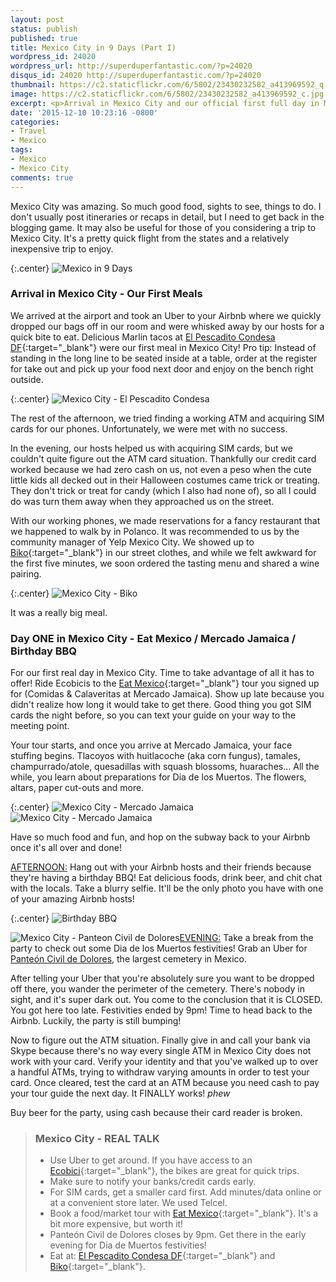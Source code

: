 ```yaml
---
layout: post
status: publish
published: true
title: Mexico City in 9 Days (Part I)
wordpress_id: 24020
wordpress_url: http://superduperfantastic.com/?p=24020
disqus_id: 24020 http://superduperfantastic.com/?p=24020
thumbnail: https://c2.staticflickr.com/6/5802/23430232582_a413969592_q.jpg
image: https://c2.staticflickr.com/6/5802/23430232582_a413969592_c.jpg
excerpt: <p>Arrival in Mexico City and our official first full day in Mexico City.  We enjoy our first meals and spend some time learning about Mexico City through its food with a tour with Eat Mexico.</p>
date: '2015-12-10 10:23:16 -0800'
categories:
- Travel
- Mexico
tags:
- Mexico
- Mexico City
comments: true
---
```

Mexico City was amazing. So much good food, sights to see, things to do. I don't usually post itineraries or recaps in detail, but I need to get back in the blogging game. It may also be useful for those of you considering a trip to Mexico City. It's a pretty quick flight from the states and a relatively inexpensive trip to enjoy.

{:.center}
![Mexico in 9 Days](http://superduperfantastic.com/wp-content/uploads/2015/12/Mexico-in-9-Days.png)

### Arrival in Mexico City - Our First Meals ###

We arrived at the airport and took an Uber to your Airbnb where we quickly dropped our bags off in our room and were whisked away by our hosts for a quick bite to eat. Delicious Marlin tacos at [El Pescadito Condesa DF](https://www.facebook.com/ElPescaditoCondesaDf){:target="_blank"} were our first meal in Mexico City! Pro tip: Instead of standing in the long line to be seated inside at a table, order at the register for take out and pick up your food next door and enjoy on the bench right outside.

{:.center}
![Mexico City - El Pescadito Condesa](https://c2.staticflickr.com/6/5723/23375003281_9e31b3f4c7_c.jpg)

The rest of the afternoon, we tried finding a working ATM and acquiring SIM cards for our phones. Unfortunately, we were met with no success.

In the evening, our hosts helped us with acquiring SIM cards, but we couldn't quite figure out the ATM card situation. Thankfully our credit card worked because we had zero cash on us, not even a peso when the cute little kids all decked out in their Halloween costumes came trick or treating. They don't trick or treat for candy (which I also had none of), so all I could do was turn them away when they approached us on the street.

With our working phones, we made reservations for a fancy restaurant that we happened to walk by in Polanco. It was recommended to us by the community manager of Yelp Mexico City. We showed up to [Biko](http://www.biko.com.mx/){:target="_blank"} in our street clothes, and while we felt awkward for the first five minutes, we soon ordered the tasting menu and shared a wine pairing.

{:.center}
![Mexico City - Biko](https://c1.staticflickr.com/1/577/23030067343_406d36fc5f_c.jpg)

It was a really big meal.

### Day ONE in Mexico City - Eat Mexico / Mercado Jamaica / Birthday BBQ ###

For our first real day in Mexico City. Time to take advantage of all it has to offer! Ride Ecobicis to the [Eat Mexico](http://eatmexico.com/){:target="_blank"} tour you signed up for (Comidas & Calaveritas at Mercado Jamaica). Show up late because you didn't realize how long it would take to get there. Good thing you got SIM cards the night before, so you can text your guide on your way to the meeting point.

Your tour starts, and once you arrive at Mercado Jamaica, your face stuffing begins. Tlacoyos with huitlacoche (aka corn fungus), tamales, champurrado/atole, quesadillas with squash blossoms, huaraches... All the while, you learn about preparations for Dia de los Muertos. The flowers, altars, paper cut-outs and more.

{:.center}
![Mexico City - Mercado Jamaica](https://c2.staticflickr.com/6/5802/23430232582_a413969592.jpg) ![Mexico City - Mercado Jamaica](https://c2.staticflickr.com/6/5658/23374950341_8875294f8f.jpg)

Have so much food and fun, and hop on the subway back to your Airbnb once it's all over and done!

<u>AFTERNOON:</u> Hang out with your Airbnb hosts and their friends because they're having a birthday BBQ! Eat delicious foods, drink beer, and chit chat with the locals. Take a blurry selfie. It'll be the only photo you have with one of your amazing Airbnb hosts!

{:.center}
![Birthday BBQ](https://c2.staticflickr.com/6/5647/23631292646_e13dc1eb96.jpg)

![Mexico City - Panteon Civil de Dolores](https://c2.staticflickr.com/6/5715/23170407199_50d1049a1f_n.jpg)<u>EVENING:</u> Take a break from the party to check out some Dia de los Muertos festivities! Grab an Uber for [Panteón Civil de Dolores](https://en.wikipedia.org/wiki/Pante%C3%B3n_de_Dolores), the largest cemetery in Mexico.

After telling your Uber that you're absolutely sure you want to be dropped off there, you wander the perimeter of the cemetery. There's nobody in sight, and it's super dark out. You come to the conclusion that it is CLOSED. You got here too late. Festivities ended by 9pm! Time to head back to the Airbnb. Luckily, the party is still bumping!

Now to figure out the ATM situation. Finally give in and call your bank via Skype because there's no way every single ATM in Mexico City does not work with your card. Verify your identity and that you've walked up to over a handful ATMs, trying to withdraw varying amounts in order to test your card. Once cleared, test the card at an ATM because you need cash to pay your tour guide the next day. It FINALLY works! *phew*

Buy beer for the party, using cash because their card reader is broken.

>### Mexico City - REAL TALK ###
>- Use Uber to get around. If you have access to an [Ecobici](https://www.ecobici.df.gob.mx/en){:target="_blank"}, the bikes are great for quick trips.
>- Make sure to notify your banks/credit cards early.
>- For SIM cards, get a smaller card first. Add minutes/data online or at a convenient store later. We used Telcel.
>- Book a food/market tour with [Eat Mexico](http://www.eatmexico.com/){:target="_blank"}. It's a bit more expensive, but worth it!
>- Panteón Civil de Dolores closes by 9pm. Get there in the early evening for Dia de Muertos festivities!
>- Eat at: [El Pescadito Condesa DF](https://www.facebook.com/ElPescaditoCondesaDf){:target="_blank"} and [Biko](http://www.biko.com.mx/){:target="_blank"}.
